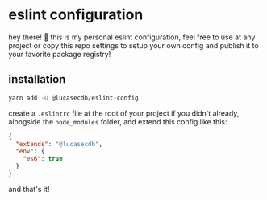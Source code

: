 # eslint configuration

hey there! 👋 this is my personal eslint configuration, feel free to use at any project
or copy this repo settings to setup your own config and publish it to your favorite package registry!

## installation

```bash
yarn add -D @lucasecdb/eslint-config
```

create a `.eslintrc` file at the root of your project if you didn't already,
alongside the `node_modules` folder, and extend this config like this:

```json
{
  "extends": "@lucasecdb",
  "env": {
    "es6": true
  }
}
```

and that's it!
